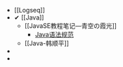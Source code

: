 - [[Logseq]]
- ✔ [[Java]]
	- [[JavaSE教程笔记—青空の霞光]]
		- [Java语法规范](627223fc-067e-4d3d-9f2d-9ce3ac1484a8)
	- [[Java-韩顺平]]
-
-